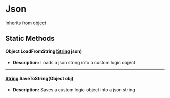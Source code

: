 # Json
Inherits from object
## Static Methods
#### Object LoadFromString([String](../static/String.md) json)
- **Description:** Loads a json string into a custom logic object

---

#### [String](../static/String.md) SaveToString(Object obj)
- **Description:** Saves a custom logic object into a json string
